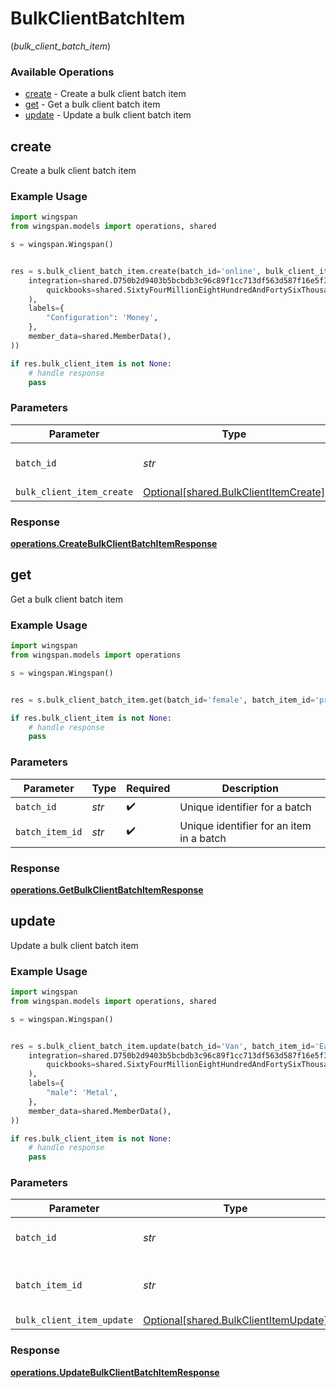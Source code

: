 # BulkClientBatchItem
(*bulk_client_batch_item*)

### Available Operations

* [create](#create) - Create a bulk client batch item
* [get](#get) - Get a bulk client batch item
* [update](#update) - Update a bulk client batch item

## create

Create a bulk client batch item

### Example Usage

```python
import wingspan
from wingspan.models import operations, shared

s = wingspan.Wingspan()


res = s.bulk_client_batch_item.create(batch_id='online', bulk_client_item_create=shared.BulkClientItemCreate(
    integration=shared.D750b2d9403b5bcbdb3c96c89f1cc713df563d587f16e5f39f5ab546c08a20a0(
        quickbooks=shared.SixtyFourMillionEightHundredAndFortySixThousandOneHundredAndThirtySixa354aa510825c1f23c3a978f4c816d8d4184311e7294a570f73727dc(),
    ),
    labels={
        "Configuration": 'Money',
    },
    member_data=shared.MemberData(),
))

if res.bulk_client_item is not None:
    # handle response
    pass
```

### Parameters

| Parameter                                                                            | Type                                                                                 | Required                                                                             | Description                                                                          |
| ------------------------------------------------------------------------------------ | ------------------------------------------------------------------------------------ | ------------------------------------------------------------------------------------ | ------------------------------------------------------------------------------------ |
| `batch_id`                                                                           | *str*                                                                                | :heavy_check_mark:                                                                   | Unique identifier for a batch                                                        |
| `bulk_client_item_create`                                                            | [Optional[shared.BulkClientItemCreate]](../../models/shared/bulkclientitemcreate.md) | :heavy_minus_sign:                                                                   | N/A                                                                                  |


### Response

**[operations.CreateBulkClientBatchItemResponse](../../models/operations/createbulkclientbatchitemresponse.md)**


## get

Get a bulk client batch item

### Example Usage

```python
import wingspan
from wingspan.models import operations

s = wingspan.Wingspan()


res = s.bulk_client_batch_item.get(batch_id='female', batch_item_id='program')

if res.bulk_client_item is not None:
    # handle response
    pass
```

### Parameters

| Parameter                                | Type                                     | Required                                 | Description                              |
| ---------------------------------------- | ---------------------------------------- | ---------------------------------------- | ---------------------------------------- |
| `batch_id`                               | *str*                                    | :heavy_check_mark:                       | Unique identifier for a batch            |
| `batch_item_id`                          | *str*                                    | :heavy_check_mark:                       | Unique identifier for an item in a batch |


### Response

**[operations.GetBulkClientBatchItemResponse](../../models/operations/getbulkclientbatchitemresponse.md)**


## update

Update a bulk client batch item

### Example Usage

```python
import wingspan
from wingspan.models import operations, shared

s = wingspan.Wingspan()


res = s.bulk_client_batch_item.update(batch_id='Van', batch_item_id='East', bulk_client_item_update=shared.BulkClientItemUpdate(
    integration=shared.D750b2d9403b5bcbdb3c96c89f1cc713df563d587f16e5f39f5ab546c08a20a0(
        quickbooks=shared.SixtyFourMillionEightHundredAndFortySixThousandOneHundredAndThirtySixa354aa510825c1f23c3a978f4c816d8d4184311e7294a570f73727dc(),
    ),
    labels={
        "male": 'Metal',
    },
    member_data=shared.MemberData(),
))

if res.bulk_client_item is not None:
    # handle response
    pass
```

### Parameters

| Parameter                                                                            | Type                                                                                 | Required                                                                             | Description                                                                          |
| ------------------------------------------------------------------------------------ | ------------------------------------------------------------------------------------ | ------------------------------------------------------------------------------------ | ------------------------------------------------------------------------------------ |
| `batch_id`                                                                           | *str*                                                                                | :heavy_check_mark:                                                                   | Unique identifier for a batch                                                        |
| `batch_item_id`                                                                      | *str*                                                                                | :heavy_check_mark:                                                                   | Unique identifier for an item in a batch                                             |
| `bulk_client_item_update`                                                            | [Optional[shared.BulkClientItemUpdate]](../../models/shared/bulkclientitemupdate.md) | :heavy_minus_sign:                                                                   | N/A                                                                                  |


### Response

**[operations.UpdateBulkClientBatchItemResponse](../../models/operations/updatebulkclientbatchitemresponse.md)**

